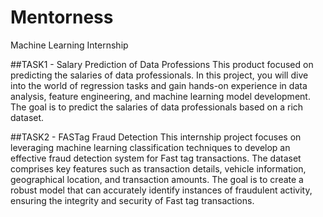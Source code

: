 # Mentorness
Machine Learning Internship

##TASK1 - Salary Prediction of Data Professions
This product focused on predicting the salaries of data professionals. In this project, you will dive into
the world of regression tasks and gain hands-on experience in data analysis, feature engineering, and
machine learning model development. The goal is to predict the salaries of data professionals based on
a rich dataset.

##TASK2 - FASTag Fraud Detection
This internship project focuses on leveraging machine learning classification techniques to develop an
effective fraud detection system for Fast tag transactions. The dataset comprises key features such as
transaction details, vehicle information, geographical location, and transaction amounts. The goal is to
create a robust model that can accurately identify instances of fraudulent activity, ensuring the integrity
and security of Fast tag transactions.
